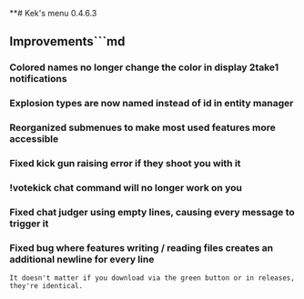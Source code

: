 **# Kek's menu 0.4.6.3

## **Improvements**```md
### Colored names no longer change the color in display 2take1 notifications
### Explosion types are now named instead of id in entity manager
### Reorganized submenues to make most used features more accessible
### Fixed kick gun raising error if they shoot you with it
### !votekick chat command will no longer work on you
### Fixed chat judger using empty lines, causing every message to trigger it
### Fixed bug where features writing / reading files creates an additional newline for every line
```
It doesn't matter if you download via the green button or in releases, they're identical.
